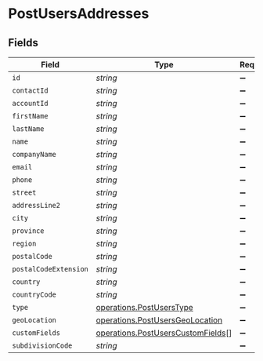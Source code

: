 # PostUsersAddresses


## Fields

| Field                                                                                  | Type                                                                                   | Required                                                                               | Description                                                                            |
| -------------------------------------------------------------------------------------- | -------------------------------------------------------------------------------------- | -------------------------------------------------------------------------------------- | -------------------------------------------------------------------------------------- |
| `id`                                                                                   | *string*                                                                               | :heavy_minus_sign:                                                                     | N/A                                                                                    |
| `contactId`                                                                            | *string*                                                                               | :heavy_minus_sign:                                                                     | N/A                                                                                    |
| `accountId`                                                                            | *string*                                                                               | :heavy_minus_sign:                                                                     | N/A                                                                                    |
| `firstName`                                                                            | *string*                                                                               | :heavy_minus_sign:                                                                     | N/A                                                                                    |
| `lastName`                                                                             | *string*                                                                               | :heavy_minus_sign:                                                                     | N/A                                                                                    |
| `name`                                                                                 | *string*                                                                               | :heavy_minus_sign:                                                                     | N/A                                                                                    |
| `companyName`                                                                          | *string*                                                                               | :heavy_minus_sign:                                                                     | N/A                                                                                    |
| `email`                                                                                | *string*                                                                               | :heavy_minus_sign:                                                                     | N/A                                                                                    |
| `phone`                                                                                | *string*                                                                               | :heavy_minus_sign:                                                                     | N/A                                                                                    |
| `street`                                                                               | *string*                                                                               | :heavy_minus_sign:                                                                     | N/A                                                                                    |
| `addressLine2`                                                                         | *string*                                                                               | :heavy_minus_sign:                                                                     | N/A                                                                                    |
| `city`                                                                                 | *string*                                                                               | :heavy_minus_sign:                                                                     | N/A                                                                                    |
| `province`                                                                             | *string*                                                                               | :heavy_minus_sign:                                                                     | N/A                                                                                    |
| `region`                                                                               | *string*                                                                               | :heavy_minus_sign:                                                                     | N/A                                                                                    |
| `postalCode`                                                                           | *string*                                                                               | :heavy_minus_sign:                                                                     | N/A                                                                                    |
| `postalCodeExtension`                                                                  | *string*                                                                               | :heavy_minus_sign:                                                                     | N/A                                                                                    |
| `country`                                                                              | *string*                                                                               | :heavy_minus_sign:                                                                     | N/A                                                                                    |
| `countryCode`                                                                          | *string*                                                                               | :heavy_minus_sign:                                                                     | N/A                                                                                    |
| `type`                                                                                 | [operations.PostUsersType](../../models/operations/postuserstype.md)                   | :heavy_minus_sign:                                                                     | N/A                                                                                    |
| `geoLocation`                                                                          | [operations.PostUsersGeoLocation](../../models/operations/postusersgeolocation.md)     | :heavy_minus_sign:                                                                     | N/A                                                                                    |
| `customFields`                                                                         | [operations.PostUsersCustomFields](../../models/operations/postuserscustomfields.md)[] | :heavy_minus_sign:                                                                     | N/A                                                                                    |
| `subdivisionCode`                                                                      | *string*                                                                               | :heavy_minus_sign:                                                                     | N/A                                                                                    |